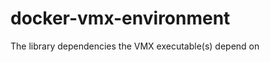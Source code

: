 docker-vmx-environment
======================

The library dependencies the VMX executable(s) depend on
